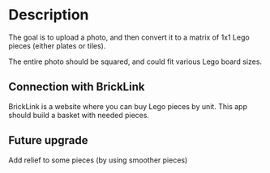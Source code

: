 # Description

The goal is to upload a photo, and then convert it to a matrix of 1x1 Lego pieces (either plates or tiles).

The entire photo should be squared, and could fit various Lego board sizes.


## Connection with BrickLink

BrickLink is a website where you can buy Lego pieces by unit. This app should build a basket with needed pieces.

## Future upgrade
Add relief to some pieces (by using smoother pieces)